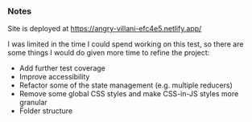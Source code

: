 ### Notes

Site is deployed at https://angry-villani-efc4e5.netlify.app/

I was limited in the time I could spend working on this test, so there are some things I would do given more time to refine the project:

- Add further test coverage
- Improve accessibility
- Refactor some of the state management (e.g. multiple reducers)
- Remove some global CSS styles and make CSS-in-JS styles more granular
- Folder structure
